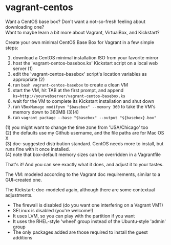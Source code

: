 vagrant-centos
==============

Want a CentOS base box?  Don't want a not-so-fresh feeling about downloading one?<br>
Want to maybe learn a bit more about Vagrant, VirtualBox, and Kickstart?

Create your own minimal CentOS Base Box for Vagrant in a few simple steps:

1. download a CentOS minimal installation ISO from your favorite mirror
2. host the 'vagrant-centos-basebox.ks' Kickstart script on a local web server (1)
3. edit the 'vagrant-centos-basebox' script's location variables as appropriate (2)
4. run `bash vagrant-centos-basebox` to create a clean VM
5. start the VM, hit TAB at the first prompt, and append `ks=http://yourwebserver/vagrant-centos-basebox.ks`
6. wait for the VM to complete its Kickstart installation and shut down
7. run `VBoxManage modifyvm "$basebox" --memory 360` to take the VM's memory down to 360MB (3)(4)
8. run `vagrant package --base "$basebox" --output "${basebox}.box"`

(1) you might want to change the time zone from 'USA/Chicago' too<br>
(2) the defaults use my Github username, and the file paths are for Mac OS X<br>
(3) doc-suggested distribution standard. CentOS needs more to install, but runs fine with it once installed.<br>
(4) note that box-default memory sizes can be overridden in a Vagrantfile

That's it!  And you can see exactly what it does, and adjust it to your tastes.

The VM: modeled according to the Vagrant doc requirements, similar to a GUI-created one.

The Kickstart: doc-modeled again, although there are some contextual adjustments.
* The firewall is disabled (do you want one interfering on a Vagrant VM?)
* SELinux is disabled (you're welcome!)
* It uses LVM, so you can play with the partition if you want
* It uses the RHEL-style 'wheel' group instead of the Ubuntu-style 'admin' group
* The only packages added are those required to install the guest additions  
